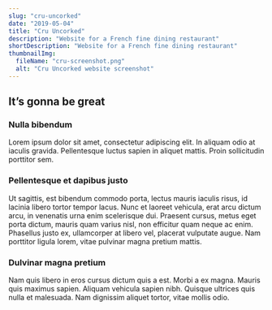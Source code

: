```yaml
---
slug: "cru-uncorked"
date: "2019-05-04"
title: "Cru Uncorked"
description: "Website for a French fine dining restaurant"
shortDescription: "Website for a French fine dining restaurant"
thumbnailImg:
  fileName: "cru-screenshot.png"
  alt: "Cru Uncorked website screenshot"
---
```


## It’s gonna be great

### Nulla bibendum

Lorem ipsum dolor sit amet, consectetur adipiscing elit. In aliquam odio at iaculis gravida. Pellentesque luctus sapien in aliquet mattis. Proin sollicitudin porttitor sem.

### Pellentesque et dapibus justo

Ut sagittis, est bibendum commodo porta, lectus mauris iaculis risus, id lacinia libero tortor tempor lacus. Nunc et laoreet vehicula, erat arcu dictum arcu, in venenatis urna enim scelerisque dui. Praesent cursus, metus eget porta dictum, mauris quam varius nisl, non efficitur quam neque ac enim. Phasellus justo ex, ullamcorper at libero vel, placerat vulputate augue. Nam porttitor ligula lorem, vitae pulvinar magna pretium mattis.

### Dulvinar magna pretium

Nam quis libero in eros cursus dictum quis a est. Morbi a ex magna. Mauris quis maximus sapien. Aliquam vehicula sapien nibh. Quisque ultrices quis nulla et malesuada. Nam dignissim aliquet tortor, vitae mollis odio.
